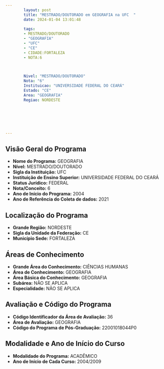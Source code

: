 ```yaml
---
        layout: post
        title: "MESTRADO/DOUTORADO em GEOGRAFIA na UFC  "
        date: 2024-01-04 13:01:48
     
        tags:
        - MESTRADO/DOUTORADO
        - "GEOGRAFIA"
        - "UFC"
        - "CE"
        - CIDADE:FORTALEZA
        - NOTA:6
        
       

        Nivel: "MESTRADO/DOUTORADO"
        Nota: "6"
        Instituicao: "UNIVERSIDADE FEDERAL DO CEARÁ"
        Estado: "CE"
        Area: "GEOGRAFIA"
        Regiao: NORDESTE
        
        
        
        
        
        
---
```

## Visão Geral do Programa
- **Nome do Programa:** GEOGRAFIA
- **Nível:** MESTRADO/DOUTORADO
- **Sigla da Instituição:** UFC
- **Instituição de Ensino Superior:** UNIVERSIDADE FEDERAL DO CEARÁ
- **Status Jurídico:** FEDERAL
- **Nota/Conceito:** 6
- **Ano de Início do Programa:** 2004
- **Ano de Referência do Coleta de dados:** 2021

## Localização do Programa
- **Grande Região:** NORDESTE
- **Sigla da Unidade da Federação:** CE
- **Município Sede:** FORTALEZA

## Áreas de Conhecimento
- **Grande Área do Conhecimento:** CIÊNCIAS HUMANAS
- **Área de Conhecimento:** GEOGRAFIA
- **Área Básica do Conhecimento:** GEOGRAFIA
- **Subárea:** NÃO SE APLICA
- **Especialidade:** NÃO SE APLICA

## Avaliação e Código do Programa
- **Código Identificador da Área de Avaliação:** 36
- **Área de Avaliação:** GEOGRAFIA
- **Código do Programa de Pós-Graduação:** 22001018044P0


## Modalidade e Ano de Início do Curso
- **Modalidade do Programa:** ACADÊMICO
- **Ano de Início de Cada Curso:** 2004/2009
